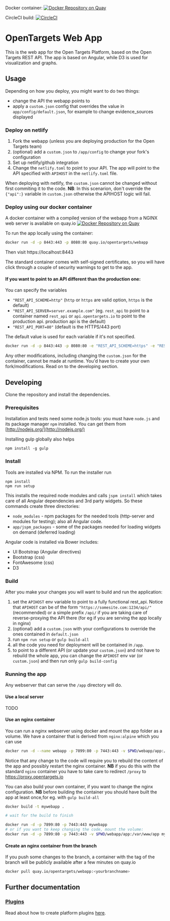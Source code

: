 Docker container: [![Docker Repository on Quay](https://quay.io/repository/opentargets/webapp/status "Docker Repository on Quay")](https://quay.io/repository/opentargets/webapp)

CircleCI build: [![CircleCI](https://circleci.com/gh/opentargets/webapp.svg?style=svg)](https://circleci.com/gh/opentargets/webapp)

# OpenTargets Web App

This is the web app for the Open Targets Platform, based on the Open Targets REST API.
The app is based on Angular, while D3 is used for visualization and graphs.

## Usage
Depending on how you deploy, you might want to do two things:
- change the API the webapp points to
- apply a `custom.json` config that overrides the value in `app/config/default.json`, 
for example to change evidence_sources displayed

### Deploy on netlify
1. Fork the webapp (unless you are deploying production for the Open Targets team)
2. (optional) add a `custom.json` to `/app/config` to change your fork's configuration
2. Set up netlify/github integration
3. Change the `netlify.toml` to point to your API. The app will point to the API specified with `APIHOST` in the `netlify.toml` file.

When deploying with netlify, the `custom.json` cannot be changed without first commiting it to the code.
**NB**: In this scenarion, don't override the `{"api":}` variable in `custom.json` otherwise the APIHOST logic will fail. 


### Deploy using our docker container

A docker container with a compiled version of the webapp from a NGINX web server is available on quay.io [![Docker Repository on Quay](https://quay.io/repository/opentargets/webapp/status "Docker Repository on Quay")](https://quay.io/repository/opentargets/webapp)

To run the app locally using the container:
```sh
docker run -d -p 8443:443 -p 8080:80 quay.io/opentargets/webapp
```
Then visit https://localhost:8443

The standard container comes with self-signed certificates, so you will have click through a couple of security warnings to get to the app.


#### If you want to point to an API different than the production one:

You can specify the variables
- `"REST_API_SCHEME=http"` (`http` or `https` are valid option, `https` is the default) 
- `"REST_API_SERVER=server.example.com"` (eg. `rest_api` to point to a container named `rest_api` or `api.opentargets.io` to point to the production api. production api is the default)
- `"REST_API_PORT=80"` (default is the HTTPS/443 port)

The default value is used for each variable if it's not specified.

```sh
docker run -d -p 8443:443 -p 8080:80 -e "REST_API_SCHEME=https" -e "REST_API_SERVER=devapi.appspot.com" -e "REST_API_PORT=443" quay.io/opentargets/webapp
```

Any other modifications, including changing the `custom.json` for the container, cannot be made at runtime. 
You'd have to create your own fork/modifications. Read on to the developing section.

## Developing
Clone the repository and install the dependencies.


### Prerequisites

Installation and tests need some node.js tools:
you must have `node.js` and its package manager `npm` installed.  You can get them from [http://nodejs.org/](http://nodejs.org/)

Installing gulp globally also helps
```
npm install -g gulp
```

### Install
Tools are installed via NPM. To run the installer run
```
npm install
npm run setup
```

This installs the required node modules and calls `jspm install` which takes care of all Angular dependencies and 3rd party widgets.
So these commands create three directories:
* `node_modules` - npm packages for the needed tools (http-server and modules for testing); also all Angular code.
* `app/jspm_packages` - some of the packages needed for loading widgets on demand (deferred loading)

Angular code is installed via Bower includes:
* UI Bootstrap (Angular directives)
* Bootstrap (css)
* FontAwesome (css)
* D3


### Build

After you make your changes you will want to build and run the application:

1. set the `APIHOST` env variable to point to a fully functional rest_api. 
Notice that `APIHOST` can be of the form `"https://somesite.com:1234/api/"` (recommended)
 or a simple prefix `/api/` if you are taking care of reverse-proxying the 
 API there (for eg if you are serving the app locally in nginx)
2. (optional) add a `custom.json` with your configurations to override the ones contained in `default.json`
3. run `npm run setup` or `gulp build-all`
4. all the code you need for deployment will be contained in `/app`.
5. to point to a different API (or update your `custom.json`) and not have to rebuild the whole app, you can change the `APIHOST` env var (or `custom.json`) and then run only `gulp build-config` 


### Running the app

Any webserver that can serve the `/app` directory will do.

#### Use a local server

TODO

#### Use an nginx container 

You can run a nginx webserver using docker and mount the app folder as a volume.
We have a container that is derived from `nginx:alpine` which you can use
```sh
docker run -d --name webapp -p 7899:80 -p 7443:443 -v $PWD/webapp/app:/var/www/app quay.io/opentargets/webapp
```
Notice that any change to the code will require you to rebuild the content of the app and possibly restart the nginx container. 
**NB** if you do this with the standard `nginx` container you have to take care to redirect `/proxy` to https://proxy.opentargets.io


You can also build your own container, if you want to change the nginx configuration.
**NB** before building the container you should have built the app at least once,for eg. with `gulp build-all`

```sh
docker build -t mywebapp .

# wait for the build to finish

docker run -d -p 7899:80 -p 7443:443 mywebapp
# or if you want to keep changing the code, mount the volume:
docker run -d -p 7899:80 -p 7443:443 -v $PWD/webapp/app:/var/www/app mywebapp
```

#### Create an nginx container from the branch

If you push some changes to the branch, a container with the tag of the branch will be publicly available after a few minutes on quay.io
```sh
docker pull quay.io/opentargets/webapp:<yourbranchname>
```

## Further documentation

### [Plugins](/app/plugins/readme.md)
Read about how to create platform plugins [here](/app/plugins/readme.md).
